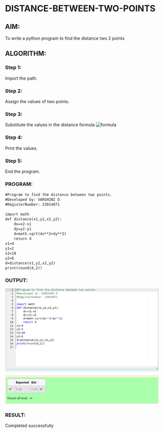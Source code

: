# DISTANCE-BETWEEN-TWO-POINTS

## AIM:
To write a python program to find the distance two 2 points
## ALGORITHM:
### Step 1: 
Import the path.
### Step 2: 
Assign the values of two points.
### Step 3: 
Substitute the values in the distance formula  ![formula](/formula.JPG)
### Step 4: 
Print the values.
### Step 5:
End the program.
 
### PROGRAM:
```
#Program to find the distance between two points.
#Developed by: VARSHINI D
#RegisterNumber: 23014071

import math
def distance(x1,y1,x2,y2):
    dx=x2-x1
    dy=y2-y1
    d=math.sqrt(dx**2+dy**2)
    return d
x1=4
y1=2
x2=10
y2=6
d=distance(x1,y1,x2,y2)
print(round(d,2))

```
  
### OUTPUT:
![Output](distance_ss.png)

### RESULT:
Completed successfully
